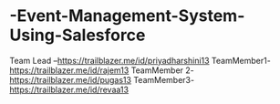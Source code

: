 # -Event-Management-System-Using-Salesforce
 Team Lead –https://trailblazer.me/id/priyadharshini13
 TeamMember1-https://trailblazer.me/id/rajem13
TeamMember 2-https://trailblazer.me/id/pugas13
TeamMember3-https://trailblazer.me/id/revaa13
